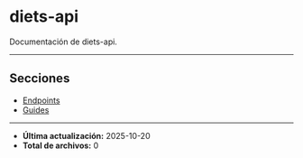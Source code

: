 # diets-api

Documentación de diets-api.

---

## Secciones

- [Endpoints](./Endpoints/00_README.md)
- [Guides](./Guides/00_README.md)

---

- **Última actualización:** 2025-10-20  
- **Total de archivos:** 0
